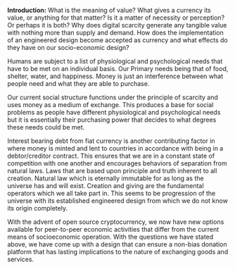 **Introduction:** What is the meaning of value? What gives a currency its value, or anything for that matter? Is it a matter of necessity or perception? Or perhaps it is both? Why does digital scarcity generate any tangible value with nothing more than supply and demand. How does the implementation of an engineered design become accepted as currency and what effects do they have on our socio-economic design?

Humans are subject to a list of physiological and psychological needs that have to be met on an individual basis. Our Primary needs being that of food, shelter, water, and happiness. Money is just an interference between what people need and what they are able to purchase. 

Our current social structure functions under the principle of scarcity and uses money as a medium of exchange. This produces a base for social problems as people have different physiological and psychological needs but it is essentially their purchasing power that decides to what degrees these needs could be met. 

Interest bearing debt from fiat currency is another contributing factor in where money is minted and lent to countries in accordance with being in a debtor/creditor contract.  This ensures that we are in a constant state of competition with one another and encourages behaviors of separation from natural laws. Laws that are based upon principle and truth inherent to all creation. Natural law which is eternally  immutable for as long as the universe has and will exist. Creation and giving are the fundamental operators which we all take part in. This seems to be progression of the universe with its established  engineered design from which we do not know its origin completely.  

With the advent of open source cryptocurrency, we now have new options available for peer-to-peer economic activities that differ from the current means of socioeconomic operation. With the questions we have stated above, we have come up with a design that can ensure a non-bias donation platform that has lasting implications to the nature of exchanging goods and services.

